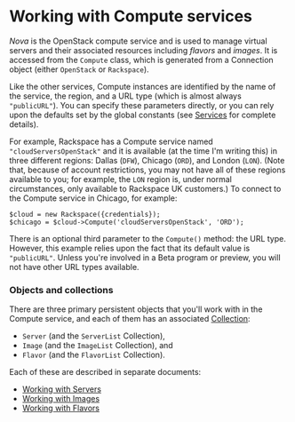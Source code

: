 Working with Compute services
=============================

*Nova* is the OpenStack compute service and is used to manage virtual
servers and their associated resources including *flavors* and *images*.
It is accessed from the `Compute` class, which is generated from a Connection
object (either `OpenStack` or `Rackspace`).

Like the other services, Compute instances are identified by the name of the
service, the region, and a URL type (which is almost always `"publicURL"`).
You can specify these parameters directly, or you can rely upon the defaults
set by the global constants (see [Services](services.md) for complete
details).

For example, Rackspace has a Compute service named `"cloudServersOpenStack"`
and it is available (at the time I'm writing this) in three different
regions: Dallas (`DFW`), Chicago (`ORD`), and London (`LON`). (Note that,
because of account restrictions, you may not have all of these regions
available to you; for example, the `LON` region is, under normal circumstances,
only available to Rackspace UK customers.) To connect to the Compute service
in Chicago, for example:

    $cloud = new Rackspace({credentials});
    $chicago = $cloud->Compute('cloudServersOpenStack', 'ORD');

There is an optional third parameter to the `Compute()` method: the URL type.
However, this example relies upon the fact that its default value is
`"publicURL"`. Unless you're involved in a Beta program or preview, you
will not have other URL types available.

### Objects and collections

There are three primary persistent objects that you'll work with in the
Compute service, and each of them has an associated
[Collection](collections.md):

* `Server` (and the `ServerList` Collection),
* `Image` (and the `ImageList` Collection), and
* `Flavor` (and the `FlavorList` Collection).

Each of these are described in separate documents:

* [Working with Servers](servers.md)
* [Working with Images](images.md)
* [Working with Flavors](flavors.md)
